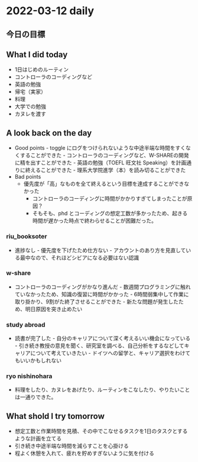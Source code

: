 # 2022-03-12 daily 

## 今日の目標

## What I did today
- 1日はじめのルーティン
- コントローラのコーディングなど
- 英語の勉強
- 帰宅（実家）
- 料理
- 大学での勉強
- カヌレを渡す
## A look back on the day
- Good points
      - toggle にログをつけられないような中途半端な時間をすくなくすることができた
      - コントローラのコーディングなど、W-SHAREの開発に精を出すことができた
      - 英語の勉強（TOEFL 旺文社 Speaking）を計画通りに終えることができた
      - 理系大学院進学（本）を読み切ることができた
- Bad points
  - 優先度が「高」なものを全て終えるという目標を達成することができなかった
      - コントローラのコーディングに時間がかかりすぎてしまったことが原因？
      - そもそも、phd とコーディングの想定工数が多かったため、起きる時間が遅かった時点で終わらせることが困難だった。

### riu_booksoter
- 進捗なし
      - 優先度を下げたため仕方ない
      - アカウントのあり方を見直している最中なので、それほどシビアになる必要はない認識
### w-share
- コントローラのコーディングがかなり進んだ
      - 数週間プログラミングに触れていなかったため、知識の復習に時間がかかった
      - 6時間弱集中して作業に取り掛かり、9割がた終了させることができた
      - 新たな問題が発生したため、明日原因を突き止めたい
### study abroad
- 読書が完了した
      - 自分のキャリアについて深く考えるいい機会になっている
      - 引き続き教授の意見を聞く、研究室を調べる、自己分析をするなどしてキャリアについて考えていきたい
      - ドイツへの留学と、キャリア選択をわけてもいいかもしれない
### ryo nishinohara
- 料理をしたり、カヌレをあげたり、ルーティンをこなしたり、やりたいことは一通りできた。

## What shold I try tomorrow
- 想定工数と作業時間を見積、その中でこなせるタスクを1日のタスクとするような計画を立てる
- 引き続き中途半端な時間を減らすことを心掛ける
- 程よく休憩を入れて、疲れを貯めすぎないように気を付ける
